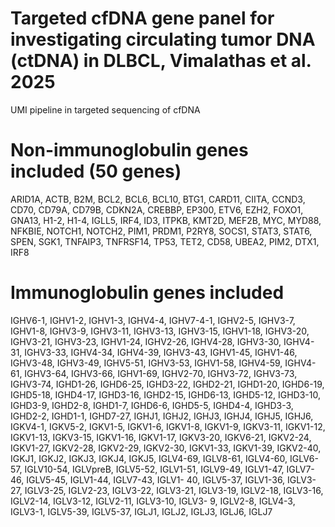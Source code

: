 # Targeted cfDNA gene panel for investigating circulating tumor DNA (ctDNA) in DLBCL, Vimalathas et al. 2025
UMI pipeline in targeted sequencing of cfDNA


# Non-immunoglobulin genes included (50 genes)
ARID1A,
ACTB,
B2M,
BCL2,
BCL6,
BCL10,
BTG1,
CARD11,
CIITA,
CCND3,
CD70,
CD79A,
CD79B,
CDKN2A,
CREBBP,
EP300,
ETV6,
EZH2,
FOXO1,
GNA13,
H1-2,
H1-4,
IGLL5,
IRF4,
ID3,
ITPKB,
KMT2D,
MEF2B,
MYC,
MYD88,
NFKBIE,
NOTCH1,
NOTCH2,
PIM1,
PRDM1,
P2RY8,
SOCS1,
STAT3,
STAT6,
SPEN,
SGK1,
TNFAIP3,
TNFRSF14,
TP53,
TET2,
CD58,
UBEA2,
PIM2,
DTX1,
IRF8

# Immunoglobulin genes included
IGHV6-1, IGHV1-2, IGHV1-3, IGHV4-4, IGHV7-4-1, IGHV2-5, IGHV3-7, IGHV1-8, IGHV3-9, IGHV3-11, IGHV3-13, IGHV3-15, IGHV1-18, IGHV3-20, IGHV3-21, IGHV3-23, IGHV1-24, IGHV2-26, IGHV4-28, IGHV3-30, IGHV4-31, IGHV3-33, IGHV4-34, IGHV4-39, IGHV3-43, IGHV1-45, IGHV1-46, IGHV3-48, IGHV3-49, IGHV5-51, IGHV3-53, IGHV1-58, IGHV4-59, IGHV4-61, IGHV3-64, IGHV3-66, IGHV1-69, IGHV2-70, IGHV3-72, IGHV3-73, IGHV3-74, IGHD1-26, IGHD6-25, IGHD3-22, IGHD2-21, IGHD1-20, IGHD6-19, IGHD5-18, IGHD4-17, IGHD3-16, IGHD2-15, IGHD6-13, IGHD5-12, IGHD3-10, IGHD3-9, IGHD2-8, IGHD1-7, IGHD6-6, IGHD5-5, IGHD4-4, IGHD3-3, IGHD2-2, IGHD1-1, IGHD7-27, IGHJ1, IGHJ2, IGHJ3, IGHJ4, IGHJ5, IGHJ6,
IGKV4-1, IGKV5-2, IGKV1-5, IGKV1-6, IGKV1-8, IGKV1-9, IGKV3-11, IGKV1-12, IGKV1-13, IGKV3-15, IGKV1-16, IGKV1-17, IGKV3-20, IGKV6-21, IGKV2-24, IGKV1-27, IGKV2-28, IGKV2-29, IGKV2-30, IGKV1-33, IGKV1-39, IGKV2-40, IGKJ1, IGKJ2, IGKJ3, IGKJ4, IGKJ5,
IGLV4-69, IGLV8-61, IGLV4-60, IGLV6-57, IGLV10-54, IGLVpreB, IGLV5-52, IGLV1-51, IGLV9-49, IGLV1-47, IGLV7-46, IGLV5-45, IGLV1-44, IGLV7-43, IGLV1- 40, IGLV5-37, IGLV1-36, IGLV3-27, IGLV3-25, IGLV2-23, IGLV3-22, IGLV3-21, IGLV3-19, IGLV2-18, IGLV3-16, IGLV2-14, IGLV3-12, IGLV2-11, IGLV3-10, IGLV3- 9, IGLV2-8, IGLV4-3, IGLV3-1, IGLV5-39, IGLV5-37, IGLJ1, IGLJ2, IGLJ3, IGLJ6, IGLJ7
